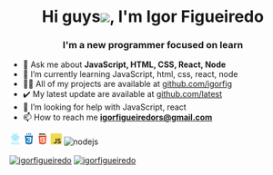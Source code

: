 <h1 align="center">Hi guys<img src="https://raw.githubusercontent.com/kaueMarques/kaueMarques/master/hi.gif" width="30px">, I'm Igor Figueiredo</h1>
<h3 align="center">I'm a new programmer focused on learn</h3>

- 💬 Ask me about **JavaScript, HTML, CSS, React, Node**
- 🌱 I’m currently learning JavaScript, html, css, react, node
- 👨‍💻 All of my projects are available at [github.com/igorfig](https://github.com/igorfig?tab=repositories)
- ✔️ My latest update are available at [github.com/latest](https://github.com/igorfig/maratona-discover-2)
- 🤔 I’m looking for help with JavaScript, react
- 📫 How to reach me **igorfigueiredors@gmail.com**

<p align="left">
<img src="https://raw.githubusercontent.com/devicons/devicon/master/icons/react/react-original-wordmark.svg" alt="react" width="20" height="20"/>
<img src="https://raw.githubusercontent.com/devicons/devicon/master/icons/css3/css3-plain-wordmark.svg" alt="css3"  width="20" height="20"/>
<img src="https://raw.githubusercontent.com/devicons/devicon/master/icons/html5/html5-original-wordmark.svg" alt="html5"  width="20" height="20"/>
<img src="https://raw.githubusercontent.com/devicons/devicon/master/icons/javascript/javascript-original.svg" alt="javascript" width="20" height="20"/>
<img src="https://user-images.githubusercontent.com/79371729/114896025-5b9d3380-9de6-11eb-94c3-b5c7346bb4fd.png" alt="nodejs" width="20" height="20" />
</p>


<p align="center">
 
<a href="https://twitter.com/igufsi" target="_blank"><img align="center" src="https://cdn.jsdelivr.net/npm/simple-icons@3.0.1/icons/twitter.svg" alt="igorfigueiredo" height="20" width="20" /></a>
<a href="https://instagram.com/igufs123" target="_blank"><img align="center" src="https://cdn.jsdelivr.net/npm/simple-icons@3.0.1/icons/instagram.svg" alt="igorfigueiredo" height="20" width="20" /></a>
</p>

